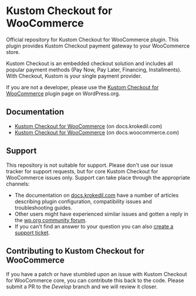 # Kustom Checkout for WooCommerce

Official repository for Kustom Checkout for WooCommerce plugin. This plugin provides Kustom Checkout payment gateway to your WooCommerce store.

Kustom Checkout is an embedded checkout solution and includes all popular payment methods (Pay Now, Pay Later, Financing, Installments). With Checkout, Kustom is your single payment provider.

If you are not a developer, please use the [Kustom Checkout for WooCommerce](https://wordpress.org/plugins/klarna-checkout-for-woocommerce/) plugin page on WordPress.org.

## Documentation
* [Kustom Checkout for WooCommerce](https://docs.krokedil.com/article/142-klarna-checkout-introduction) (on docs.krokedil.com)
* [Kustom Checkout for WooCommerce](https://docs.woocommerce.com/document/klarna-checkout/) (on docs.woocommerce.com)

## Support
This repository is not suitable for support. Please don't use our issue tracker for support requests, but for core Kustom Checkout for WooCommerce issues only. Support can take place through the appropriate channels:

* The documentation on [docs.krokedil.com](https://docs.krokedil.com/collection/121-klarna-checkout) have a number of articles describing plugin configuration, compatibility issues and troubleshooting guides.
* Other users might have experienced similar issues and gotten a reply in the [wp.org community forum](https://wordpress.org/support/plugin/klarna-checkout-for-woocommerce/). 
* If you can't find an answer to your question you can also [create a support ticket](http://krokedil.com/support/).

## Contributing to Kustom Checkout for WooCommerce
If you have a patch or have stumbled upon an issue with Kustom Checkout for WooCommerce core, you can contribute this back to the code. Please submit a PR to the *Develop* branch and we will review it closer.